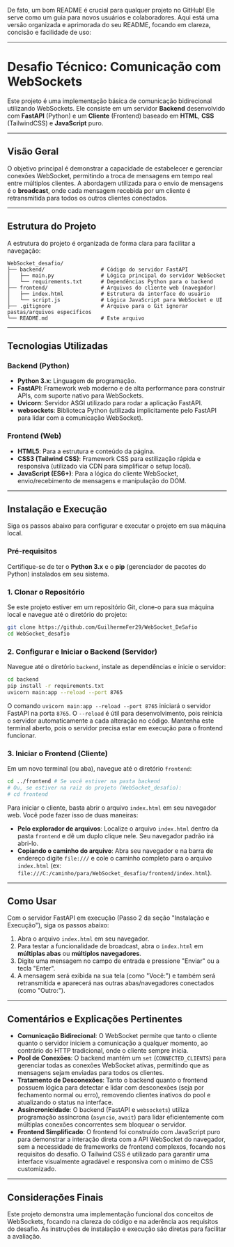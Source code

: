 De fato, um bom README é crucial para qualquer projeto no GitHub\! Ele serve como um guia para novos usuários e colaboradores. Aqui está uma versão organizada e aprimorada do seu README, focando em clareza, concisão e facilidade de uso:

-----

# Desafio Técnico: Comunicação com WebSockets

Este projeto é uma implementação básica de comunicação bidirecional utilizando WebSockets. Ele consiste em um servidor **Backend** desenvolvido com **FastAPI** (Python) e um **Cliente** (Frontend) baseado em **HTML**, **CSS** (TailwindCSS) e **JavaScript** puro.

-----

## Visão Geral

O objetivo principal é demonstrar a capacidade de estabelecer e gerenciar conexões WebSocket, permitindo a troca de mensagens em tempo real entre múltiplos clientes. A abordagem utilizada para o envio de mensagens é o **broadcast**, onde cada mensagem recebida por um cliente é retransmitida para todos os outros clientes conectados.

-----

## Estrutura do Projeto

A estrutura do projeto é organizada de forma clara para facilitar a navegação:

```
WebSocket_desafio/
├── backend/                  # Código do servidor FastAPI
│   ├── main.py               # Lógica principal do servidor WebSocket
│   └── requirements.txt      # Dependências Python para o backend
├── frontend/                 # Arquivos do cliente web (navegador)
│   ├── index.html            # Estrutura da interface do usuário
│   └── script.js             # Lógica JavaScript para WebSocket e UI
├── .gitignore                # Arquivo para o Git ignorar pastas/arquivos específicos
└── README.md                 # Este arquivo
```

-----

## Tecnologias Utilizadas

### Backend (Python)

  * **Python 3.x**: Linguagem de programação.
  * **FastAPI**: Framework web moderno e de alta performance para construir APIs, com suporte nativo para WebSockets.
  * **Uvicorn**: Servidor ASGI utilizado para rodar a aplicação FastAPI.
  * **websockets**: Biblioteca Python (utilizada implicitamente pelo FastAPI para lidar com a comunicação WebSocket).

### Frontend (Web)

  * **HTML5**: Para a estrutura e conteúdo da página.
  * **CSS3 (Tailwind CSS)**: Framework CSS para estilização rápida e responsiva (utilizado via CDN para simplificar o setup local).
  * **JavaScript (ES6+)**: Para a lógica do cliente WebSocket, envio/recebimento de mensagens e manipulação do DOM.

-----

## Instalação e Execução

Siga os passos abaixo para configurar e executar o projeto em sua máquina local.

### Pré-requisitos

Certifique-se de ter o **Python 3.x** e o **pip** (gerenciador de pacotes do Python) instalados em seu sistema.

### 1\. Clonar o Repositório

Se este projeto estiver em um repositório Git, clone-o para sua máquina local e navegue até o diretório do projeto:

```bash
git clone https://github.com/GuilhermeFer29/WebSocket_DeSafio
cd WebSocket_desafio
```

### 2\. Configurar e Iniciar o Backend (Servidor)

Navegue até o diretório `backend`, instale as dependências e inicie o servidor:

```bash
cd backend
pip install -r requirements.txt
uvicorn main:app --reload --port 8765
```

O comando `uvicorn main:app --reload --port 8765` iniciará o servidor FastAPI na porta `8765`. O `--reload` é útil para desenvolvimento, pois reinicia o servidor automaticamente a cada alteração no código. Mantenha este terminal aberto, pois o servidor precisa estar em execução para o frontend funcionar.

### 3\. Iniciar o Frontend (Cliente)

Em um novo terminal (ou aba), navegue até o diretório `frontend`:

```bash
cd ../frontend # Se você estiver na pasta backend
# Ou, se estiver na raiz do projeto (WebSocket_desafio):
# cd frontend
```

Para iniciar o cliente, basta abrir o arquivo `index.html` em seu navegador web. Você pode fazer isso de duas maneiras:

  * **Pelo explorador de arquivos**: Localize o arquivo `index.html` dentro da pasta `frontend` e dê um duplo clique nele. Seu navegador padrão irá abri-lo.
  * **Copiando o caminho do arquivo**: Abra seu navegador e na barra de endereço digite `file:///` e cole o caminho completo para o arquivo `index.html` (ex: `file:///C:/caminho/para/WebSocket_desafio/frontend/index.html`).

-----

## Como Usar

Com o servidor FastAPI em execução (Passo 2 da seção "Instalação e Execução"), siga os passos abaixo:

1.  Abra o arquivo `index.html` em seu navegador.
2.  Para testar a funcionalidade de broadcast, abra o `index.html` em **múltiplas abas** ou **múltiplos navegadores**.
3.  Digite uma mensagem no campo de entrada e pressione "Enviar" ou a tecla "Enter".
4.  A mensagem será exibida na sua tela (como "Você:") e também será retransmitida e aparecerá nas outras abas/navegadores conectados (como "Outro:").

-----

## Comentários e Explicações Pertinentes

  * **Comunicação Bidirecional**: O WebSocket permite que tanto o cliente quanto o servidor iniciem a comunicação a qualquer momento, ao contrário do HTTP tradicional, onde o cliente sempre inicia.
  * **Pool de Conexões**: O backend mantém um `set` (`CONNECTED_CLIENTS`) para gerenciar todas as conexões WebSocket ativas, permitindo que as mensagens sejam enviadas para todos os clientes.
  * **Tratamento de Desconexões**: Tanto o backend quanto o frontend possuem lógica para detectar e lidar com desconexões (seja por fechamento normal ou erro), removendo clientes inativos do pool e atualizando o status na interface.
  * **Assincronicidade**: O backend (FastAPI e `websockets`) utiliza programação assíncrona (`asyncio`, `await`) para lidar eficientemente com múltiplas conexões concorrentes sem bloquear o servidor.
  * **Frontend Simplificado**: O frontend foi construído com JavaScript puro para demonstrar a interação direta com a API WebSocket do navegador, sem a necessidade de frameworks de frontend complexos, focando nos requisitos do desafio. O Tailwind CSS é utilizado para garantir uma interface visualmente agradável e responsiva com o mínimo de CSS customizado.

-----

## Considerações Finais

Este projeto demonstra uma implementação funcional dos conceitos de WebSockets, focando na clareza do código e na aderência aos requisitos do desafio. As instruções de instalação e execução são diretas para facilitar a avaliação.